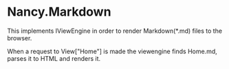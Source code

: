 Nancy.Markdown
==============

This implements IViewEngine in order to render Markdown(*.md) files to the browser.  

When a request to View["Home"] is made the viewengine finds Home.md, parses it to HTML and renders it.


